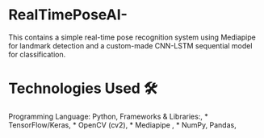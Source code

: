 # RealTimePoseAI-
This contains a simple real-time pose recognition system using Mediapipe for landmark detection and a custom-made CNN-LSTM sequential model for classification.

# Technologies Used 🛠️
Programming Language: Python,
Frameworks & Libraries:,
          * TensorFlow/Keras,
          * OpenCV (cv2),
          * Mediapipe ,
          * NumPy, Pandas,
